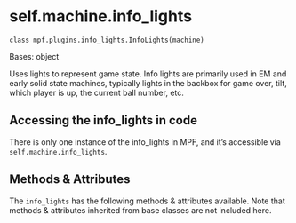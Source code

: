
# self.machine.info_lights

`class mpf.plugins.info_lights.InfoLights(machine)`

Bases: object

Uses lights to represent game state. Info lights are primarily used in EM and early solid state machines, typically lights in the backbox for game over, tilt, which player is up, the current ball number, etc.

## Accessing the info_lights in code

There is only one instance of the info_lights in MPF, and it’s accessible via `self.machine.info_lights`.

## Methods & Attributes

The `info_lights` has the following methods & attributes available. Note that methods & attributes inherited from base classes are not included here.

